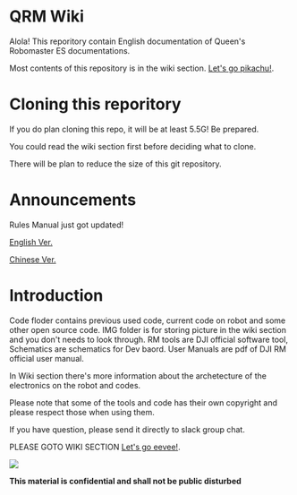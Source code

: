 # QRM Wiki
Alola! This reporitory contain English documentation of Queen's Robomaster ES documentations. 

Most contents of this repository is in the wiki section.
 [Let's go pikachu!](https://github.com/sikaxn/QRMWiki/wiki).

# Cloning this reporitory

If you do plan cloning this repo, it will be at least 5.5G! Be prepared.

You could read the wiki section first before deciding what to clone.

There will be plan to reduce the size of this git repository.

# Announcements

Rules Manual just got updated!

[English Ver.](https://www.robomaster.com/en-US/resource/pages/1039?djifrom=robo-rm) 

[Chinese Ver.](https://www.robomaster.com/zh-CN/resource/pages/1038?djifrom=robo-rm)


# Introduction

Code floder contains previous used code, current code on robot and some other open source code. IMG folder is for storing picture in the wiki section and you don't needs to look through. RM tools are DJI official software tool, Schematics are schematics for Dev baord. User Manuals are pdf of DJI RM official user manual. 

In Wiki section there's more information about the archetecture of the electronics on the robot and codes. 

Please note that some of the tools and code has their own copyright and please respect those when using them.

If you have question, please send it directly to slack group chat.

PLEASE GOTO WIKI SECTION
 [Let's go eevee!](https://github.com/sikaxn/QRMWiki/wiki).
 
![](https://github.com/sikaxn/QRMWiki/blob/master/IMG/robomaster.png)


**This material is confidential and shall not be public disturbed**
